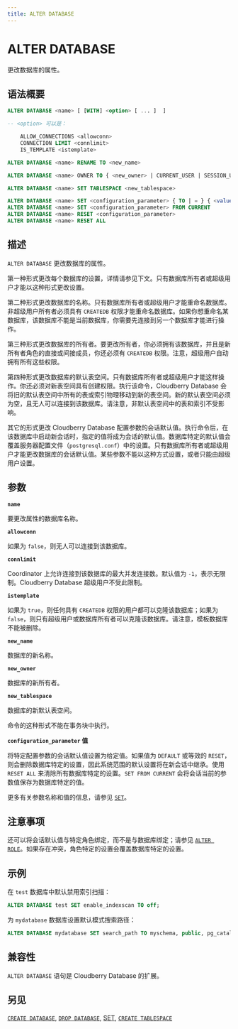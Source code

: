 ```yaml
---
title: ALTER DATABASE
---
```


# ALTER DATABASE

更改数据库的属性。

## 语法概要

```sql
ALTER DATABASE <name> [ [WITH] <option> [ ... ]  ]

-- <option> 可以是：

    ALLOW_CONNECTIONS <allowconn>
    CONNECTION LIMIT <connlimit>
    IS_TEMPLATE <istemplate>

ALTER DATABASE <name> RENAME TO <new_name>

ALTER DATABASE <name> OWNER TO { <new_owner> | CURRENT_USER | SESSION_USER }

ALTER DATABASE <name> SET TABLESPACE <new_tablespace>

ALTER DATABASE <name> SET <configuration_parameter> { TO | = } { <value> | DEFAULT }
ALTER DATABASE <name> SET <configuration_parameter> FROM CURRENT
ALTER DATABASE <name> RESET <configuration_parameter>
ALTER DATABASE <name> RESET ALL
```

## 描述

`ALTER DATABASE` 更改数据库的属性。

第一种形式更改每个数据库的设置，详情请参见下文。只有数据库所有者或超级用户才能以这种形式更改设置。

第二种形式更改数据库的名称。只有数据库所有者或超级用户才能重命名数据库。非超级用户所有者必须具有 `CREATEDB` 权限才能重命名数据库。如果你想重命名某数据库，该数据库不能是当前数据库，你需要先连接到另一个数据库才能进行操作。

第三种形式更改数据库的所有者。要更改所有者，你必须拥有该数据库，并且是新所有者角色的直接或间接成员，你还必须有 `CREATEDB` 权限。注意，超级用户自动拥有所有这些权限。

第四种形式更改数据库的默认表空间。只有数据库所有者或超级用户才能这样操作。你还必须对新表空间具有创建权限。执行该命令，Cloudberry Database 会将旧的默认表空间中所有的表或索引物理移动到新的表空间。新的默认表空间必须为空，且无人可以连接到该数据库。请注意，非默认表空间中的表和索引不受影响。

其它的形式更改 Cloudberry Database 配置参数的会话默认值。执行命令后，在该数据库中启动新会话时，指定的值将成为会话的默认值。数据库特定的默认值会覆盖服务器配置文件（`postgresql.conf`）中的设置。只有数据库所有者或超级用户才能更改数据库的会话默认值。某些参数不能以这种方式设置，或者只能由超级用户设置。

## 参数

**`name`**

要更改属性的数据库名称。

**`allowconn`**

如果为 `false`，则无人可以连接到该数据库。

**`connlimit`**

Coordinator 上允许连接到该数据库的最大并发连接数。默认值为 `-1`，表示无限制。Cloudberry Database 超级用户不受此限制。

**`istemplate`**

如果为 `true`，则任何具有 `CREATEDB` 权限的用户都可以克隆该数据库；如果为 `false`，则只有超级用户或数据库所有者可以克隆该数据库。请注意，模板数据库不能被删除。

**`new_name`**

数据库的新名称。

**`new_owner`**

数据库的新所有者。

**`new_tablespace`**

数据库的新默认表空间。

命令的这种形式不能在事务块中执行。

**`configuration_parameter` 值**

将特定配置参数的会话默认值设置为给定值。如果值为 `DEFAULT` 或等效的 `RESET`，则会删除数据库特定的设置，因此系统范围的默认设置将在新会话中继承。使用 `RESET ALL` 来清除所有数据库特定的设置。`SET FROM CURRENT` 会将会话当前的参数值保存为数据库特定的值。

更多有关参数名称和值的信息，请参见 [`SET`](https://github.com/cloudberrydb/cloudberrydb-site/blob/cbdb-doc-validation/docs/sql-stmts/sql-stmt-set.md)。

## 注意事项

还可以将会话默认值与特定角色绑定，而不是与数据库绑定；请参见 [`ALTER ROLE`](https://github.com/cloudberrydb/cloudberrydb-site/blob/cbdb-doc-validation/docs/sql-stmts/sql-stmt-alter-role.md)。如果存在冲突，角色特定的设置会覆盖数据库特定的设置。

## 示例

在 `test` 数据库中默认禁用索引扫描：

```sql
ALTER DATABASE test SET enable_indexscan TO off;
```

为 `mydatabase` 数据库设置默认模式搜索路径：

```sql
ALTER DATABASE mydatabase SET search_path TO myschema, public, pg_catalog;
```

## 兼容性

`ALTER DATABASE` 语句是 Cloudberry Database 的扩展。

## 另见

[`CREATE DATABASE`](/docs/sql-stmts/sql-stmt-create-database.md), [`DROP DATABASE`](/docs/sql-stmts/sql-stmt-drop-database.md), [SET](https://github.com/cloudberrydb/cloudberrydb-site/blob/cbdb-doc-validation/docs/sql-stmts/sql-stmt-set.md), [`CREATE TABLESPACE`](/docs/sql-stmts/sql-stmt-create-tablespace.md)
